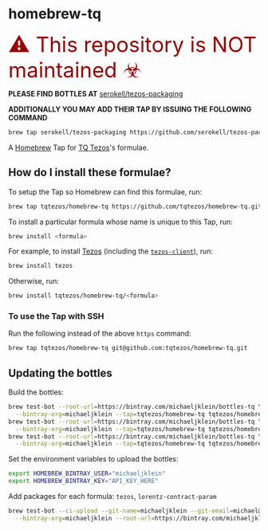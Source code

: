 # homebrew-tq

<span style="color: #900; font-size: 300%">⚠ This repository is NOT maintained ☣</span>

**PLEASE FIND BOTTLES AT** [serokell/tezos-packaging](https://github.com/serokell/tezos-packaging/releases/tag/v8.2-1)

**ADDITIONALLY YOU MAY ADD THEIR TAP BY ISSUING THE FOLLOWING COMMAND**

``` bash
brew tap serokell/tezos-packaging https://github.com/serokell/tezos-packaging.git
```

A [Homebrew](https://brew.sh/) Tap for [TQ Tezos](https://tqtezos.com/)'s formulae.


## How do I install these formulae?

To setup the Tap so Homebrew can find this formulae, run:

```bash
brew tap tqtezos/homebrew-tq https://github.com/tqtezos/homebrew-tq.git
```

To install a particular formula whose name is unique to this Tap, run:

```bash
brew install <formula>
```

For example, to install [Tezos](https://gitlab.com/tezos/tezos)
(including the [`tezos-client`](https://tezos.gitlab.io/master/introduction/howtouse.html)), run:

```bash
brew install tezos
```

Otherwise, run:

```bash
brew install tqtezos/homebrew-tq/<formula>
```


### To use the Tap with SSH

Run the following instead of the above `https` command:

```bash
brew tap tqtezos/homebrew-tq git@github.com:tqtezos/homebrew-tq.git
```

## Updating the bottles

Build the bottles:

```bash
brew test-bot --root-url=https://bintray.com/michaeljklein/bottles-tq \
  --bintray-org=michaeljklein --tap=tqtezos/homebrew-tq tqtezos/homebrew-tq/tezos
brew test-bot --root-url=https://bintray.com/michaeljklein/bottles-tq \
  --bintray-org=michaeljklein --tap=tqtezos/homebrew-tq tqtezos/homebrew-tq/lorentz-contract-param
brew test-bot --root-url=https://bintray.com/michaeljklein/bottles-tq \
  --bintray-org=michaeljklein --tap=tqtezos/homebrew-tq tqtezos/homebrew-tq/lorentz-contracts-sale
```

Set the environment variables to upload the bottles:

```bash
export HOMEBREW_BINTRAY_USER="michaeljklein"
export HOMEBREW_BINTRAY_KEY="API_KEY_HERE"
```


Add packages for each formula: `tezos`, `lorentz-contract-param`

```bash
brew test-bot --ci-upload --git-name=michaeljklein --git-email=michael@tqgroup.io \
  --bintray-org=michaeljklein --root-url=https://bintray.com/michaeljklein/bottles-tq
```
